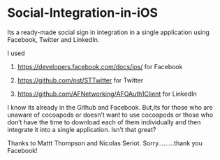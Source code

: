 Social-Integration-in-iOS
=========================
Its a ready-made social sign in integration in a single application using Facebook, Twitter and LinkedIn.

I used 

1. https://developers.facebook.com/docs/ios/ for Facebook

2. https://github.com/nst/STTwitter for Twitter 

3. https://github.com/AFNetworking/AFOAuth1Client for LinkedIn

I know its already in the Github and Facebook. But,its for those who are unaware of cocoapods or doesn’t want to use cocoapods or those who don’t have the time to download each of them individually and then integrate it into a single application. Isn’t that great?

Thanks to Mattt Thompson and Nicolas Seriot. Sorry………thank you Facebook!
